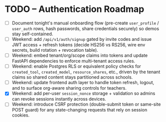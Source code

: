 # TODO – Authentication Roadmap

- [ ] Document tonight's manual onboarding flow (pre-create `user_profile` / `user_auth` rows, hash passwords, share credentials securely) so demos stay self-contained.
- [ ] Weekend: add `/api/v1/auth/signup` gated by invite codes and issue JWT access + refresh tokens (decide HS256 vs RS256, wire env secrets, build rotation + revocation table).
- [ ] Weekend: embed tenant/org/scope claims into tokens and update FastAPI dependencies to enforce multi-tenant access rules.
- [ ] Weekend: enable Postgres RLS or equivalent policy checks for `created_tool`, `created_model`, `resource_shares`, etc., driven by the tenant claims so shared content stays partitioned across schools.
- [ ] Weekend: update frontend auth layer to handle token refresh, logout, and to surface org-aware sharing controls for teachers.
- [x] Weekend: add per-user `session_nonce` storage + validation so admins can revoke sessions instantly across devices.
- [ ] Weekend: introduce CSRF protection (double-submit token or same-site POST guard) for any state-changing requests that rely on session cookies.
